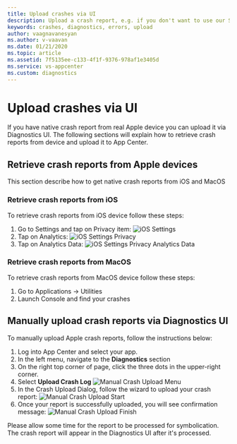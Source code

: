 ```yaml
---
title: Upload crashes via UI
description: Upload a crash report, e.g. if you don't want to use our SDK or develop for a custom platform.
keywords: crashes, diagnostics, errors, upload
author: vaagnavanesyan
ms.author: v-vaavan
ms.date: 01/21/2020
ms.topic: article
ms.assetid: 7f5135ee-c133-4f1f-9376-978af1e3405d
ms.service: vs-appcenter
ms.custom: diagnostics
---
```


# Upload crashes via UI

If you have native crash report from real Apple device you can upload it via Diagnostics UI. The following sections will explain how to retrieve crash reports from device and upload it to App Center.


## Retrieve crash reports from Apple devices
This section describe how to get native crash reports from iOS and MacOS


### Retrieve crash reports from iOS
To retrieve crash reports from iOS device follow these steps:

1. Go to Settings and tap on Privacy item: ![iOS Settings](~/diagnostics/images/ios-settings.png)
2. Tap on Analytics: ![iOS Settings Privacy](~/diagnostics/images/ios-settings-privacy.png)
3. Tap on Analytics Data: ![iOS Settings Privacy Analytics Data](~/diagnostics/images/ios-settings-privacy-analytics.png)


### Retrieve crash reports from MacOS
To retrieve crash reports from MacOS device follow these steps:

1. Go to Applications -> Utilities
2. Launch Console and find your crashes


## Manually upload crash reports via Diagnostics UI
To manually upload Apple crash reports, follow the instructions below:

1. Log into App Center and select your app.
2. In the left menu, navigate to the **Diagnostics** section
3. On the right top corner of page, click the three dots in the upper-right corner.
4. Select **Upload Crash Log**
![Manual Crash Upload Menu](~/diagnostics/images/diagnostics-crash-upload-menu.png)
5. In the Crash Upload Dialog, follow the wizard to upload your crash report:
![Manual Crash Upload Start](~/diagnostics/images/diagnostics-manual-crash-upload-start.png)
6. Once your report is successfully uploaded, you will see confirmation message:
![Manual Crash Upload Finish](~/diagnostics/images/diagnostics-manual-crash-upload-finish.png)

Please allow some time for the report to be processed for symbolication. The crash report will appear in the Diagnostics UI after it's processed.
